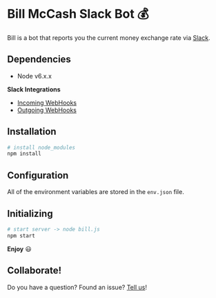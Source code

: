 # Bill McCash Slack Bot :moneybag:

Bill is a bot that reports you the current money exchange rate via [Slack](https://slack.com/).

## Dependencies

- Node v6.x.x

**Slack Integrations**
- [Incoming WebHooks](https://slack.com/apps/A0F7XDUAZ-incoming-webhooks)
- [Outgoing WebHooks](https://slack.com/apps/A0F7VRG6Q-outgoing-webhooks)

## Installation

```sh
# install node_modules
npm install
```

## Configuration

All of the environment variables are stored in the `env.json` file.

## Initializing

```sh
# start server -> node bill.js
npm start
```


**Enjoy** :smiley:

## Collaborate!

Do you have a question? Found an issue? [Tell us](https://github.com/firework/Bill-McCash-Slack-Bot/issues)!

